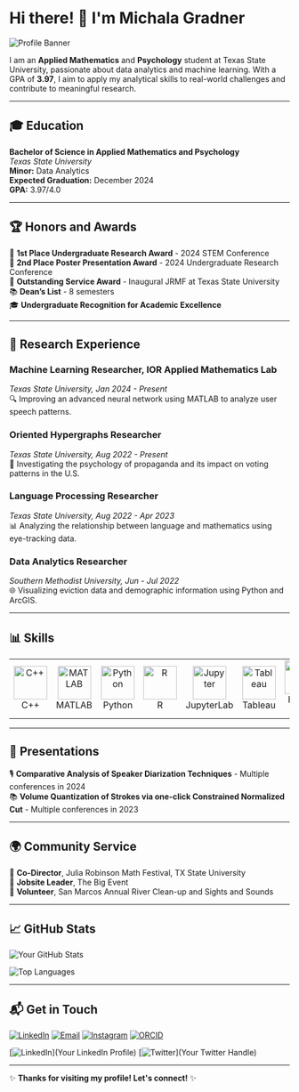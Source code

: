 # Hi there! 👋 I'm Michala Gradner

![Profile Banner](https://via.placeholder.com/800x200.png?text=Welcome+to+My+GitHub+Profile)

I am an **Applied Mathematics** and **Psychology** student at Texas State University, passionate about data analytics and machine learning. With a GPA of **3.97**, I aim to apply my analytical skills to real-world challenges and contribute to meaningful research.

---

## 🎓 Education
**Bachelor of Science in Applied Mathematics and Psychology**  
*Texas State University*  
**Minor:** Data Analytics  
**Expected Graduation:** December 2024  
**GPA:** 3.97/4.0  

---

## 🏆 Honors and Awards
🥇 **1st Place Undergraduate Research Award** - 2024 STEM Conference  
🥈 **2nd Place Poster Presentation Award** - 2024 Undergraduate Research Conference  
🌟 **Outstanding Service Award** - Inaugural JRMF at Texas State University  
📚 **Dean’s List** - 8 semesters  
🎓 **Undergraduate Recognition for Academic Excellence**  

---

## 🔬 Research Experience
### Machine Learning Researcher, IOR Applied Mathematics Lab
*Texas State University, Jan 2024 - Present*  
🔍 Improving an advanced neural network using MATLAB to analyze user speech patterns.

### Oriented Hypergraphs Researcher
*Texas State University, Aug 2022 - Present*  
🧠 Investigating the psychology of propaganda and its impact on voting patterns in the U.S.

### Language Processing Researcher
*Texas State University, Aug 2022 - Apr 2023*  
📊 Analyzing the relationship between language and mathematics using eye-tracking data.

### Data Analytics Researcher
*Southern Methodist University, Jun - Jul 2022*  
🌐 Visualizing eviction data and demographic information using Python and ArcGIS.

---

## 📊 Skills
<table style="width: 100%; border-collapse: collapse;">
  <tr>
    <td align="center">
      <img src="https://cdn.jsdelivr.net/gh/devicons/devicon/icons/cplusplus/cplusplus-original.svg" alt="C++" width="60" height="60" />
      <br>C++
    </td>
    <td align="center">
      <img src="https://cdn.jsdelivr.net/gh/devicons/devicon/icons/matlab/matlab-original.svg" alt="MATLAB" width="60" height="60" />
      <br>MATLAB
    </td>
    <td align="center">
      <img src="https://cdn.jsdelivr.net/gh/devicons/devicon/icons/python/python-original.svg" alt="Python" width="60" height="60" />
      <br>Python
    </td>
    <td align="center">
      <img src="https://cdn.jsdelivr.net/gh/devicons/devicon/icons/r/r-original.svg" alt="R" width="60" height="60" />
      <br>R
    </td>
    <td align="center">
      <img src="https://cdn.jsdelivr.net/gh/devicons/devicon/icons/jupyter/jupyter-original.svg" alt="Jupyter" width="60" height="60" />
      <br>JupyterLab
    </td>
    <td align="center">
      <img src="https://vectorseek.com/wp-content/uploads/2023/08/Tableau-Logo-Vector.svg-.png" alt="Tableau" width="60" height="60" />
      <br>Tableau
    </td>
    <td align="center">
      <img src="https://www.pngmart.com/files/23/Power-Bi-Logo-PNG-Photos.png" alt="Power BI" width="60" height="60" />
      <br>Power BI
    </td>
    <td align="center">
      <img src="https://cdn.jsdelivr.net/gh/devicons/devicon/icons/pandas/pandas-original.svg" alt="pandas" width="60" height="60" />
      <br>pandas
    </td>
    <td align="center">
      <img src="https://cdn.jsdelivr.net/gh/devicons/devicon/icons/matplotlib/matplotlib-original.svg" alt="matplotlib" width="60" height="60" />
      <br>matplotlib
    </td>
  </tr>
</table>


---

## 🎤 Presentations
🎙️ **Comparative Analysis of Speaker Diarization Techniques** - Multiple conferences in 2024  
📚 **Volume Quantization of Strokes via one-click Constrained Normalized Cut** - Multiple conferences in 2023  

---

## 🌍 Community Service
🎉 **Co-Director**, Julia Robinson Math Festival, TX State University  
🚀 **Jobsite Leader**, The Big Event  
🌊 **Volunteer**, San Marcos Annual River Clean-up and Sights and Sounds  

---

## 📈 GitHub Stats

![Your GitHub Stats](https://github-readme-stats.vercel.app/api?username=mgradner&show_icons=true&theme=radical)

![Top Languages](https://github-readme-stats.vercel.app/api/top-langs/?username=mgradner&layout=compact&theme=radical)

---
## 📬 Get in Touch
[![LinkedIn](https://img.shields.io/badge/LinkedIn-blue?style=for-the-badge&logo=linkedin)](https://www.linkedin.com/in/michala-gradner-81bbb7242/)
[![Email](https://img.shields.io/badge/Email-white?style=for-the-badge&logo=gmail)](mailto:michalanicole2001@gmail.com)
[![Instagram](https://img.shields.io/badge/Instagram-E4405F?style=for-the-badge&logo=instagram&logoColor=white)](https://www.instagram.com/michala.gradner/)
[![ORCID](https://img.shields.io/badge/ORCID-A6CE39?style=for-the-badge&logo=orcid&logoColor=white)](https://orcid.org/0009-0009-2845-8025)

[![LinkedIn](https://via.placeholder.com/20x20.png?text=🔗)](Your LinkedIn Profile) [![Twitter](https://via.placeholder.com/20x20.png?text=🐦)](Your Twitter Handle)

---

✨ **Thanks for visiting my profile! Let's connect!** ✨


<!--
**mgradner/mgradner** is a ✨ _special_ ✨ repository because its `README.md` (this file) appears on your GitHub profile.

Here are some ideas to get you started:

- 🔭 I’m currently working on ...
- 🌱 I’m currently learning ...
- 👯 I’m looking to collaborate on ...
- 🤔 I’m looking for help with ...
- 💬 Ask me about ...
- 📫 How to reach me: ...
- 😄 Pronouns: ...
- ⚡ Fun fact: ...
-->
